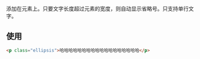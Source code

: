 添加在元素上。只要文字长度超过元素的宽度，则自动显示省略号。只支持单行文字。

## 使用

``` HTML
<p class="ellipsis">哈哈哈哈哈哈哈哈哈哈哈哈哈哈哈哈哈哈</p>
```
